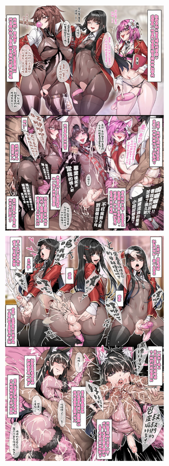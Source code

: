 ![20230805.jpg](https://raw.githubusercontent.com/HOG-StarWatch/ComixImgBed/master/[Naidong]/20230805.jpg)

![20230812.jpg](https://raw.githubusercontent.com/HOG-StarWatch/ComixImgBed/master/[Naidong]/20230812.jpg)